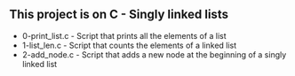 ## This project is on C - Singly linked lists

+ 0-print_list.c - Script that prints all the elements of a list
+ 1-list_len.c - Script that counts the elements of a linked list
+ 2-add_node.c - Script that adds a new node at the beginning of a singly linked list

